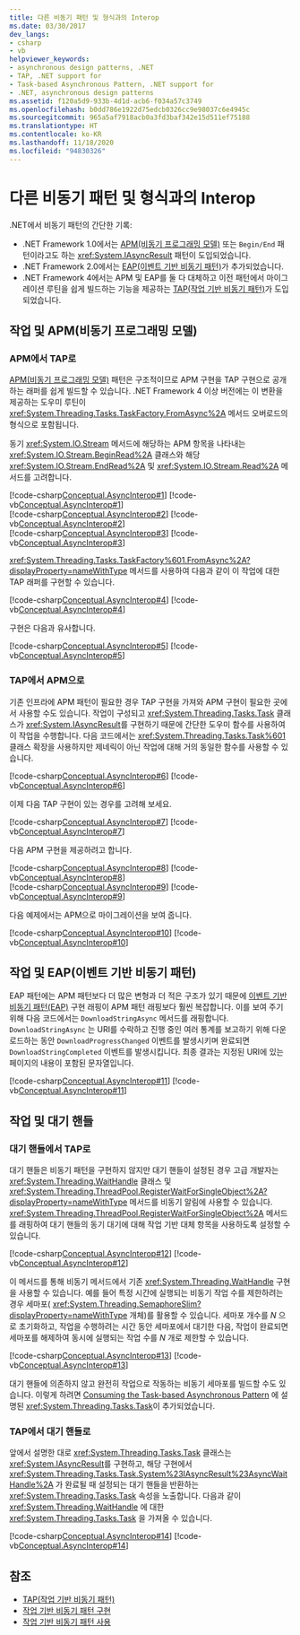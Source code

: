 ```yaml
---
title: 다른 비동기 패턴 및 형식과의 Interop
ms.date: 03/30/2017
dev_langs:
- csharp
- vb
helpviewer_keywords:
- asynchronous design patterns, .NET
- TAP, .NET support for
- Task-based Asynchronous Pattern, .NET support for
- .NET, asynchronous design patterns
ms.assetid: f120a5d9-933b-4d1d-acb6-f034a57c3749
ms.openlocfilehash: b0dd786e1922d75edcb0326cc9e98037c6e4945c
ms.sourcegitcommit: 965a5af7918acb0a3fd3baf342e15d511ef75188
ms.translationtype: HT
ms.contentlocale: ko-KR
ms.lasthandoff: 11/18/2020
ms.locfileid: "94830326"
---
```

# <a name="interop-with-other-asynchronous-patterns-and-types"></a>다른 비동기 패턴 및 형식과의 Interop

.NET에서 비동기 패턴의 간단한 기록:

- .NET Framework 1.0에서는 [APM(비동기 프로그래밍 모델)](asynchronous-programming-model-apm.md) 또는 `Begin/End` 패턴이라고도 하는 <xref:System.IAsyncResult> 패턴이 도입되었습니다.
- .NET Framework 2.0에서는 [EAP(이벤트 기반 비동기 패턴)](event-based-asynchronous-pattern-eap.md)가 추가되었습니다.
- .NET Framework 4에서는 APM 및 EAP를 둘 다 대체하고 이전 패턴에서 마이그레이션 루틴을 쉽게 빌드하는 기능을 제공하는 [TAP(작업 기반 비동기 패턴)](task-based-asynchronous-pattern-tap.md)가 도입되었습니다.
  
## <a name="tasks-and-the-asynchronous-programming-model-apm"></a>작업 및 APM(비동기 프로그래밍 모델)

### <a name="from-apm-to-tap"></a>APM에서 TAP로  
 [APM(비동기 프로그래밍 모델)](asynchronous-programming-model-apm.md) 패턴은 구조적이므로 APM 구현을 TAP 구현으로 공개하는 래퍼를 쉽게 빌드할 수 있습니다. .NET Framework 4 이상 버전에는 이 변환을 제공하는 도우미 루틴이 <xref:System.Threading.Tasks.TaskFactory.FromAsync%2A> 메서드 오버로드의 형식으로 포함됩니다.  
  
 동기 <xref:System.IO.Stream> 메서드에 해당하는 APM 항목을 나타내는 <xref:System.IO.Stream.BeginRead%2A> 클래스와 해당 <xref:System.IO.Stream.EndRead%2A> 및 <xref:System.IO.Stream.Read%2A> 메서드를 고려합니다.  
  
 [!code-csharp[Conceptual.AsyncInterop#1](../../../samples/snippets/csharp/VS_Snippets_CLR/Conceptual.AsyncInterop/cs/Stream1.cs#1)]
 [!code-vb[Conceptual.AsyncInterop#1](../../../samples/snippets/visualbasic/VS_Snippets_CLR/Conceptual.AsyncInterop/vb/stream1.vb#1)]  
[!code-csharp[Conceptual.AsyncInterop#2](../../../samples/snippets/csharp/VS_Snippets_CLR/Conceptual.AsyncInterop/cs/Stream1.cs#2)]
[!code-vb[Conceptual.AsyncInterop#2](../../../samples/snippets/visualbasic/VS_Snippets_CLR/Conceptual.AsyncInterop/vb/stream1.vb#2)]  
[!code-csharp[Conceptual.AsyncInterop#3](../../../samples/snippets/csharp/VS_Snippets_CLR/Conceptual.AsyncInterop/cs/Stream1.cs#3)]
[!code-vb[Conceptual.AsyncInterop#3](../../../samples/snippets/visualbasic/VS_Snippets_CLR/Conceptual.AsyncInterop/vb/stream1.vb#3)]  
  
 <xref:System.Threading.Tasks.TaskFactory%601.FromAsync%2A?displayProperty=nameWithType> 메서드를 사용하여 다음과 같이 이 작업에 대한 TAP 래퍼를 구현할 수 있습니다.  
  
 [!code-csharp[Conceptual.AsyncInterop#4](../../../samples/snippets/csharp/VS_Snippets_CLR/Conceptual.AsyncInterop/cs/Wrap1.cs#4)]
 [!code-vb[Conceptual.AsyncInterop#4](../../../samples/snippets/visualbasic/VS_Snippets_CLR/Conceptual.AsyncInterop/vb/Wrap1.vb#4)]  
  
 구현은 다음과 유사합니다.  
  
 [!code-csharp[Conceptual.AsyncInterop#5](../../../samples/snippets/csharp/VS_Snippets_CLR/Conceptual.AsyncInterop/cs/Wrap2.cs#5)]
 [!code-vb[Conceptual.AsyncInterop#5](../../../samples/snippets/visualbasic/VS_Snippets_CLR/Conceptual.AsyncInterop/vb/Wrap2.vb#5)]  
  
### <a name="from-tap-to-apm"></a>TAP에서 APM으로  
 기존 인프라에 APM 패턴이 필요한 경우 TAP 구현을 가져와 APM 구현이 필요한 곳에서 사용할 수도 있습니다.  작업이 구성되고 <xref:System.Threading.Tasks.Task> 클래스가 <xref:System.IAsyncResult>를 구현하기 때문에 간단한 도우미 함수를 사용하여 이 작업을 수행합니다. 다음 코드에서는 <xref:System.Threading.Tasks.Task%601> 클래스 확장을 사용하지만 제네릭이 아닌 작업에 대해 거의 동일한 함수를 사용할 수 있습니다.  
  
 [!code-csharp[Conceptual.AsyncInterop#6](../../../samples/snippets/csharp/VS_Snippets_CLR/Conceptual.AsyncInterop/cs/APM1.cs#6)]
 [!code-vb[Conceptual.AsyncInterop#6](../../../samples/snippets/visualbasic/VS_Snippets_CLR/Conceptual.AsyncInterop/vb/APM1.vb#6)]  
  
 이제 다음 TAP 구현이 있는 경우를 고려해 보세요.  
  
 [!code-csharp[Conceptual.AsyncInterop#7](../../../samples/snippets/csharp/VS_Snippets_CLR/Conceptual.AsyncInterop/cs/APM2.cs#7)]
 [!code-vb[Conceptual.AsyncInterop#7](../../../samples/snippets/visualbasic/VS_Snippets_CLR/Conceptual.AsyncInterop/vb/APM2.vb#7)]  
  
 다음 APM 구현을 제공하려고 합니다.  
  
 [!code-csharp[Conceptual.AsyncInterop#8](../../../samples/snippets/csharp/VS_Snippets_CLR/Conceptual.AsyncInterop/cs/APM2.cs#8)]
 [!code-vb[Conceptual.AsyncInterop#8](../../../samples/snippets/visualbasic/VS_Snippets_CLR/Conceptual.AsyncInterop/vb/APM2.vb#8)]  
[!code-csharp[Conceptual.AsyncInterop#9](../../../samples/snippets/csharp/VS_Snippets_CLR/Conceptual.AsyncInterop/cs/APM2.cs#9)]
[!code-vb[Conceptual.AsyncInterop#9](../../../samples/snippets/visualbasic/VS_Snippets_CLR/Conceptual.AsyncInterop/vb/APM2.vb#9)]  
  
 다음 예제에서는 APM으로 마이그레이션을 보여 줍니다.  
  
 [!code-csharp[Conceptual.AsyncInterop#10](../../../samples/snippets/csharp/VS_Snippets_CLR/Conceptual.AsyncInterop/cs/APM2.cs#10)]
 [!code-vb[Conceptual.AsyncInterop#10](../../../samples/snippets/visualbasic/VS_Snippets_CLR/Conceptual.AsyncInterop/vb/APM2.vb#10)]  
  
## <a name="tasks-and-the-event-based-asynchronous-pattern-eap"></a>작업 및 EAP(이벤트 기반 비동기 패턴)  
 EAP 패턴에는 APM 패턴보다 더 많은 변형과 더 적은 구조가 있기 때문에 [이벤트 기반 비동기 패턴(EAP)](event-based-asynchronous-pattern-eap.md) 구현 래핑이 APM 패턴 래핑보다 훨씬 복잡합니다.  이를 보여 주기 위해 다음 코드에서는 `DownloadStringAsync` 메서드를 래핑합니다.  `DownloadStringAsync` 는 URI를 수락하고 진행 중인 여러 통계를 보고하기 위해 다운로드하는 동안 `DownloadProgressChanged` 이벤트를 발생시키며 완료되면 `DownloadStringCompleted` 이벤트를 발생시킵니다.  최종 결과는 지정된 URI에 있는 페이지의 내용이 포함된 문자열입니다.  
  
 [!code-csharp[Conceptual.AsyncInterop#11](../../../samples/snippets/csharp/VS_Snippets_CLR/Conceptual.AsyncInterop/cs/EAP1.cs#11)]
 [!code-vb[Conceptual.AsyncInterop#11](../../../samples/snippets/visualbasic/VS_Snippets_CLR/Conceptual.AsyncInterop/vb/EAP1.vb#11)]  
  
## <a name="tasks-and-wait-handles"></a>작업 및 대기 핸들  
  
### <a name="from-wait-handles-to-tap"></a>대기 핸들에서 TAP로  
 대기 핸들은 비동기 패턴을 구현하지 않지만 대기 핸들이 설정된 경우 고급 개발자는 <xref:System.Threading.WaitHandle> 클래스 및 <xref:System.Threading.ThreadPool.RegisterWaitForSingleObject%2A?displayProperty=nameWithType> 메서드를 비동기 알림에 사용할 수 있습니다.  <xref:System.Threading.ThreadPool.RegisterWaitForSingleObject%2A> 메서드를 래핑하여 대기 핸들의 동기 대기에 대해 작업 기반 대체 항목을 사용하도록 설정할 수 있습니다.  
  
 [!code-csharp[Conceptual.AsyncInterop#12](../../../samples/snippets/csharp/VS_Snippets_CLR/Conceptual.AsyncInterop/cs/Wait1.cs#12)]
 [!code-vb[Conceptual.AsyncInterop#12](../../../samples/snippets/visualbasic/VS_Snippets_CLR/Conceptual.AsyncInterop/vb/Wait1.vb#12)]  
  
 이 메서드를 통해 비동기 메서드에서 기존 <xref:System.Threading.WaitHandle> 구현을 사용할 수 있습니다.  예를 들어 특정 시간에 실행되는 비동기 작업 수를 제한하려는 경우 세마포( <xref:System.Threading.SemaphoreSlim?displayProperty=nameWithType> 개체)를 활용할 수 있습니다.  세마포 개수를 *N* 으로 초기화하고, 작업을 수행하려는 시간 동안 세마포에서 대기한 다음, 작업이 완료되면 세마포를 해제하여 동시에 실행되는 작업 수를 *N* 개로 제한할 수 있습니다.  
  
 [!code-csharp[Conceptual.AsyncInterop#13](../../../samples/snippets/csharp/VS_Snippets_CLR/Conceptual.AsyncInterop/cs/Semaphore1.cs#13)]
 [!code-vb[Conceptual.AsyncInterop#13](../../../samples/snippets/visualbasic/VS_Snippets_CLR/Conceptual.AsyncInterop/vb/Semaphore1.vb#13)]  
  
 대기 핸들에 의존하지 않고 완전히 작업으로 작동하는 비동기 세마포를 빌드할 수도 있습니다. 이렇게 하려면 [Consuming the Task-based Asynchronous Pattern](consuming-the-task-based-asynchronous-pattern.md) 에 설명된 <xref:System.Threading.Tasks.Task>이 추가되었습니다.  
  
### <a name="from-tap-to-wait-handles"></a>TAP에서 대기 핸들로  
 앞에서 설명한 대로 <xref:System.Threading.Tasks.Task> 클래스는 <xref:System.IAsyncResult>를 구현하고, 해당 구현에서 <xref:System.Threading.Tasks.Task.System%23IAsyncResult%23AsyncWaitHandle%2A> 가 완료될 때 설정되는 대기 핸들을 반환하는 <xref:System.Threading.Tasks.Task> 속성을 노출합니다.  다음과 같이 <xref:System.Threading.WaitHandle> 에 대한 <xref:System.Threading.Tasks.Task> 을 가져올 수 있습니다.  
  
 [!code-csharp[Conceptual.AsyncInterop#14](../../../samples/snippets/csharp/VS_Snippets_CLR/Conceptual.AsyncInterop/cs/Wait1.cs#14)]
 [!code-vb[Conceptual.AsyncInterop#14](../../../samples/snippets/visualbasic/VS_Snippets_CLR/Conceptual.AsyncInterop/vb/Wait1.vb#14)]  
  
## <a name="see-also"></a>참조

- [TAP(작업 기반 비동기 패턴)](task-based-asynchronous-pattern-tap.md)
- [작업 기반 비동기 패턴 구현](implementing-the-task-based-asynchronous-pattern.md)
- [작업 기반 비동기 패턴 사용](consuming-the-task-based-asynchronous-pattern.md)
